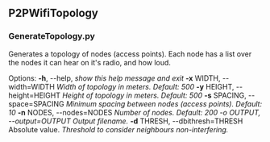 ## P2PWifiTopology

### GenerateTopology.py
Generates a topology of nodes (access points). Each node has a list over the nodes it can hear on it's radio, and how loud.

Options:
**-h**, --help,  *show this help message and exit*
**-x** WIDTH, --width=WIDTH *Width of topology in meters. Default: 500*
**-y** HEIGHT, --height=HEIGHT *Height of topology in meters. Default: 500*
**-s** SPACING, --space=SPACING *Minimum spacing between nodes (access points). Default: 10*
**-n** NODES, --nodes=NODES *Number of nodes. Default: 200 -o OUTPUT, --output=OUTPUT Output filename.*
**-d** THRESH, --dbithresh=THRESH Absolute value. *Threshold to consider neighbours non-interfering.*



